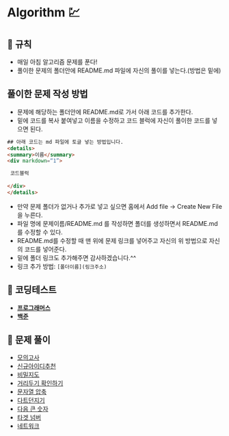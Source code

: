 # Algorithm 💹

## 🎲  규칙

- 매일 아침 알고리즘 문제를 푼다!
- 풀이한 문제의 폴더안에 README.md 파일에 자신의 풀이를 넣는다.(방법은 밑에)

## 풀이한 문제 작성 방법

- 문제에 해당하는 폴더안에 README.md로 가서 아래 코드를 추가한다.
- 밑에 코드를 복사 붙여넣고 이름을 수정하고 코드 블럭에 자신이 풀이한 코드를 넣으면 된다.
```html
## 아래 코드는 md 파일에 토글 넣는 방법입니다.
<details>
<summary>이름</summary>
<div markdown=“1”>

 코드블럭 
  
</div>
</details>
```

- 만약 문제 폴더가 없거나 추가로 넣고 싶으면 홈에서 Add file -> Create New File 을 누른다.
- 파일 명에 문제이름/README.md 를 작성하면 폴더를 생성하면서 README.md를 수정할 수 있다.
- README.md를 수정할 때 맨 위에 문제 링크를 넣어주고 자신의 위 방법으로 자신의 코드를 넣어준다.
- 밑에 폴더 링크도 추가해주면 감사하겠습니다.^^
- 링크 추가 방법: `[폴더이름](링크주소)`

## 🔗 코딩테스트
- **[프로그래머스](https://programmers.co.kr/learn/challenges)**
- **[백준](https://www.acmicpc.net/)**

## 💬 문제 풀이
- [모의고사](https://github.com/knotted-developers/Algorithm/tree/main/모의고사)
- [신규아이디추천](https://github.com/knotted-developers/Algorithm/tree/main/신규아이디추천)
- [비밀지도](https://github.com/knotted-developers/Algorithm/tree/main/비밀지도)
- [거리두기 확인하기](https://github.com/knotted-developers/Algorithm/tree/main/거리두기%20확인하기)
- [문자열 압축](https://github.com/knotted-developers/Algorithm/tree/main/문자열%20압축)
- [다트던지기](https://github.com/knotted-developers/Algorithm/blob/main/%EB%8B%A4%ED%8A%B8%EB%8D%98%EC%A7%80%EA%B8%B0/README.md)
- [다음 큰 숫자](https://github.com/knotted-developers/Algorithm/tree/main/%EB%8B%A4%EC%9D%8C%20%ED%81%B0%20%EC%88%AB%EC%9E%90)
- [타겟 넘버](https://github.com/knotted-developers/Algorithm/blob/main/%ED%83%80%EA%B2%9F%20%EB%84%98%EB%B2%84/README.md)
- [네트워크](https://github.com/knotted-developers/Algorithm/tree/main/%EB%84%A4%ED%81%AC%EC%9B%8C%ED%81%AC)
